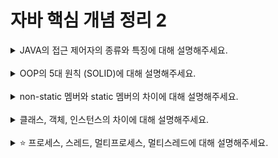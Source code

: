 # 자바 핵심 개념 정리 2
<details>
<summary>JAVA의 접근 제어자의 종류와 특징에 대해 설명해주세요.</summary>
<div markdown="1">
- public: 다른 클래스에서 접근이 가능하며, 어떤 클래스든 접근할 수 있다.
- protected: 같은 패키지 내의 클래스와 해당 클래스를 상속한 클래스에서만 접근이 가능하다.
- default(package-private): 같은 패키지 내에서만 접근이 가능하다.
- private: 해당 클래스 내에서만 접근이 가능하고, 다른 클래스에서는 접근할 수 없다.
</div>
</details>
<br>

<details>
<summary>OOP의 5대 원칙 (SOLID)에 대해 설명해주세요.</summary>
<div markdown="1">
- S : 단일 책임 원칙 (Single Responsibility Principle - SRP):
클래스는 단 하나의 책임만 가져야 한다.
클래스가 여러 책임을 가지게 되면 변경 사항이 발생했을 때 한 책임의 변경이 다른 책임에 영향을 미칠 수 있으므로 코드의 유지보수가 어려워진다.
- O : 개방-폐쇄 원칙 (Open/Closed Principle - OCP):
확장에 대해서는 열려 있어야 하고, 변경에 대해서는 폐쇄적이어야 한다.
기존의 코드를 변경하지 않고도 새로운 기능을 추가할 수 있어야 한다.
- L : 리스코프 치환 원칙 (Liskov Substitution Principle - LSP):
하위 클래스는 상위 클래스를 대체할 수 있어야 한다.
즉, 상속 관계에서는 하위 클래스가 상위 클래스의 기능을 변경하지 않고 확장만 해야 한다.
- I : 인터페이스 분리 원칙 (Interface Segregation Principle - ISP):
클라이언트는 자신이 사용하지 않는 인터페이스에 의존하도록 강요되어서는 안 된다.
큰 덩어리의 인터페이스보다는 작은 단위의 인터페이스들로 분리해야 한다.
- D : 의존 역전 원칙 (Dependency Inversion Principle - DIP):
고수준 모듈은 저수준 모듈에 의존해서는 안 되며, 둘 다 추상화에 의존해야 한다.
즉, 추상화에 의존하도록 설계해야 한다.
</div>
</details>
<br>

<details>
<summary>non-static 멤버와 static 멤버의 차이에 대해 설명해주세요.</summary>
<div markdown="1">
- Non-static 멤버: 객체마다 별도의 메모리를 가지며, 인스턴스를 생성해야만 접근할 수 있는 멤버.
- Static 멤버: 클래스에 속하는 멤버로, 클래스의 인스턴스 생성 없이 직접 접근할 수 있는 멤버.
</div>
</details>
<br>

<details>
<summary>클래스, 객체, 인스턴스의 차이에 대해 설명해주세요.</summary>
<div markdown="1">
- 클래스(Class):
클래스는 객체를 생성하기 위한 설계도 혹은 틀로, 객체의 속성(attribute)과 행위(behavior)를 정의한다.
클래스는 데이터와 메서드로 구성되며, 데이터는 속성이나 상태를 나타내고, 메서드는 객체의 행동을 정의한다.
- 객체(Object):
클래스의 인스턴스(instance)로, 실제로 메모리에 할당된 것을 가리킨다.
클래스를 기반으로 생성된 실체로, 데이터와 해당 데이터를 처리하는 메서드로 이루어져 있다.
예를 들어, "사람"이라는 클래스가 있다면, 그 클래스를 기반으로 생성된 "홍길동"이라는 객체가 있다고 할 수 있다.
- 인스턴스(Instance):
클래스를 기반으로 생성된 객체를 의미한다.
클래스의 구조를 가지고 있으며, 실제 메모리에서 할당된 것이다.
동일한 클래스로부터 여러 개의 인스턴스를 생성할 수 있다.
</div>
</details>
<br>

<details>
<summary>⭐️ 프로세스, 스레드, 멀티프로세스, 멀티스레드에 대해 설명해주세요.</summary>
<div markdown="1">
프로세스(Process):
프로세스는 실행 중인 프로그램으로, 메모리에 로드되어 실행 중인 프로그램의 인스턴스를 나타낸다.
각 프로세스는 독립적인 메모리 공간을 가지며, 운영체제는 각 프로세스를 개별적인 작업 단위로 처리한다.
프로세스 간에는 메모리를 공유하지 않으며, 각각 독립적으로 실행된다.

스레드(Thread):
스레드는 프로세스 내에서 실행되는 실행 흐름의 단위로, 프로세스의 자원을 공유한다.
하나의 프로세스는 여러 개의 스레드를 가질 수 있으며, 각 스레드는 프로세스 내부의 코드와 데이터를 공유한다.
스레드는 동시에 실행될 수 있으며, 다른 스레드와 동기화되어 작업을 조율할 수 있다.

멀티프로세스(Multiprocessing):
멀티프로세스는 여러 개의 프로세스가 동시에 실행되는 것을 의미한다.
각 프로세스는 독립적인 메모리 공간을 가지며, 서로 다른 프로세스 간에는 메모리를 공유하지 않는다.
멀티프로세싱은 병렬 처리를 통해 시스템의 성능을 향상시키는 데 사용된다.

멀티스레드(Multithreading):
멀티스레딩은 여러 개의 스레드가 동시에 실행되는 것을 의미한다.
하나의 프로세스 내에서 여러 개의 스레드가 실행되며, 서로 다른 스레드 간에는 프로세스 내부의 자원을 공유한다.
멀티스레딩은 프로세스 간 통신과 비교하여 더 효율적이며, 자원 공유가 용이하다는 장점이 있다.
</div>
</details>
<br>